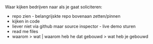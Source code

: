 Waar kijken bedrijven naar als je gaat soliciteren:

- repo zien - belangrijskte repo bovenaan zetten/pinnen
- kijken in code
- liever niet via github maar source inspector - live demo sturen
- read me files
- waarom > wat | waarom heb he dat gebouwd > wat heb je gebouwd
